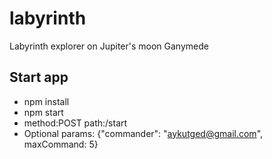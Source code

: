 # labyrinth
Labyrinth explorer on Jupiter's moon Ganymede

## Start app
- npm install
- npm start
- method:POST path:/start
- Optional params: {"commander": "aykutged@gmail.com", maxCommand: 5}
